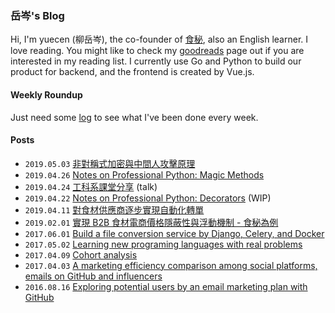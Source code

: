### 岳岑's Blog

Hi, I'm yuecen (柳岳岑), the co-founder of [食秘], also an English learner. I love reading. You might like to check my [goodreads] page out if you are interested in my reading list. I currently use Go and Python to build our product for backend, and the frontend is created by Vue.js.

#### Weekly Roundup

Just need some [log] to see what I've been done every week.

#### Posts

* `2019.05.03` [非對稱式加密與中間人攻擊原理]
* `2019.04.26` [Notes on Professional Python: Magic Methods]
* `2019.04.24` [工科系課堂分享] (talk)
* `2019.04.22` [Notes on Professional Python: Decorators] (WIP)
* `2019.04.11` [對食材供應商逐步實現自動化轉單]
* `2019.02.01` [實現 B2B 食材電商價格隱蔽性與浮動機制 - 食秘為例]
* `2017.06.01` [Build a file conversion service by Django, Celery, and Docker]
* `2017.05.02` [Learning new programing languages with real problems]
* `2017.04.09` [Cohort analysis]
* `2017.04.03` [A marketing efficiency comparison among social platforms, emails on GitHub and influencers]
* `2016.08.16` [Exploring potential users by an email marketing plan with GitHub]

[非對稱式加密與中間人攻擊原理]:blog/20190503.md
[Notes on Professional Python: Magic Methods]:blog/20190426.md
[Notes on Professional Python: Decorators]:blog/20190422.md
[工科系課堂分享]:talk/2019_成大工科分享.pdf
[log]:https://github.com/yuecen/yuecen.net/issues
[對食材供應商逐步實現自動化轉單]:blog/20190411.md
[實現 B2B 食材電商價格隱蔽性與浮動機制 - 食秘為例]:blog/20190201.md
[Build a file conversion service by Django, Celery, and Docker]:blog/20170601.md
[Learning new programing languages with real problems]:blog/20170502.md
[Cohort analysis]:blog/20170409.md
[A marketing efficiency comparison among social platforms, emails on GitHub and influencers]:blog/20170403.md
[Exploring potential users by an email marketing plan with GitHub]:blog/20160816.md
[goodreads]:https://www.goodreads.com/user/show/64142892-yuecen
[食秘]:https://www.foodroute66.com
[食材找找]:https://www.foodroute66.com
